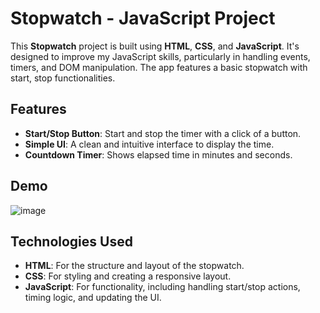 # Stopwatch - JavaScript Project

This **Stopwatch** project is built using **HTML**, **CSS**, and **JavaScript**. It's designed to improve my JavaScript skills, particularly in handling events, timers, and DOM manipulation. The app features a basic stopwatch with start, stop functionalities.

## Features

- **Start/Stop Button**: Start and stop the timer with a click of a button.
- **Simple UI**: A clean and intuitive interface to display the time.
- **Countdown Timer**: Shows elapsed time in minutes and seconds.

## Demo

![image](https://github.com/user-attachments/assets/aa55dd61-a862-476c-8302-13a6dd8f1f4d)

## Technologies Used

- **HTML**: For the structure and layout of the stopwatch.
- **CSS**: For styling and creating a responsive layout.
- **JavaScript**: For functionality, including handling start/stop actions, timing logic, and updating the UI.
